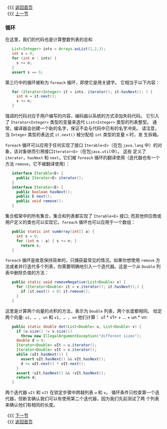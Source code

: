 《《《 [返回首页](../README.md)       <br/>
《《《 [上一节](02_Boxing_and_Unboxing.md)

### 循环

在这里，我们的代码也是计算整数列表的总和

```java
   List<Integer> ints = Arrays.asList(1,2,3);
   int s = 0;
   for (int n : ints) {
     s += n; 
   }
   assert s == 6;
```
    
第三行中的循环被称为 `foreach` 循环，即使它是用关键字。 它相当于以下内容：

```java
   for (Iterator<Integer> it = ints. iterator(); it.hasNext(); ) {
     int n = it.next();
     s += n;
   }
```
    
强调的代码对应于用户编写的内容，编码器以系统的方式添加失码代码。 它引入了 `Iterator<Integer>` 类型的变量来迭代 `List<Integer>` 类型的列表整型。 通
常，编译器会创建一个新的名字，保证不会与代码中已有的名字冲突。 请注意，当 `Integer` 类型的表达式 `it.next()` 被分配给 `int` 类型的变量 `n` 时，发
生拆箱。

`foreach` 循环可以应用于任何实现了接口 `Iterable<E>`（在包 `java.lang` 中）的对象，该对象继而引用接口`Iterator<E>`（在包`java.util`中）。 这些
定义了 `iterator`，`hasNext` 和 `next`，它们被 `foreach` 循环的翻译使用（迭代器也有一个方法 `remove`，它不被翻译使用）：

```java
   interface Iterable<E> {
     public Iterator<E> iterator();
   }
   interface Iterator<E> {
     public boolean hasNext();
     public E next();
     public void remove();
   }
```
    
集合框架中的所有集合，集合和列表都实现了 `Iterable<E>` 接口; 而其他供应商或用户定义的类也可以实现它。`foreach` 循环也可以应用于一个数组：
 
```java
   public static int sumArray(int[] a) {
     int s = 0;
     for (int n : a) { s += n; }
       return s;
   }
```
    
`foreach` 循环是故意保持简单的，只捕获最常见的情况。如果你想使用 `remove` 方法或者并行迭代多个列表，你需要明确地引入一个迭代器。这是一个从 
`Double` 列表中删除负值的方法：
    
```java
   public static void removeNegative(List<Double> v) {
     for (Iterator<Double> it = v.iterator(); it.hasNext();) {
       if (it.next() < 0) it.remove();
     }
   }
```
    
这里是计算两个向量的点积的方法，表示为 `Double` 列表，两个长度都相同。 给定两个向量:
 `u1, … , un` 和 `v1, … , vn` 他们计算： u1 * v1> + … + un * vn:
       
```java
   public static double dot(List<Double> u, List<Double> v) {
     if (u.size() != v.size())
       throw new IllegalArgumentException("different sizes");
     double d = 0;
     Iterator<Double> uIt = u.iterator();
     Iterator<Double> vIt = v.iterator();
     while (uIt.hasNext()) {
       assert uIt.hasNext() && vIt.hasNext();
       d += uIt.next() * vIt.next();
     }
     assert !uIt.hasNext() && !vIt.hasNext();
     return d;
   }
```

两个迭代器 `uIt` 和 `vIt` 在锁定步骤中跨越列表 `u` 和 `v`。 循环条件只检查第一个迭代器，但断言确认我们可以有使用第二个迭代器，因为我们先前测试了两
个列表来确认他们有相同的长度。   
   
《《《 [下一节](04_Generic_Methods_and_Varargs.md)     <br/>
《《《 [返回首页](../README.md)
